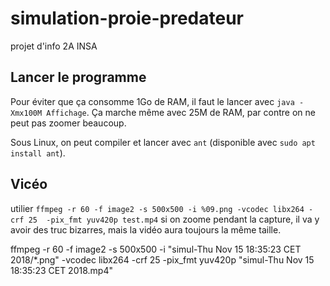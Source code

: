 # simulation-proie-predateur
projet d'info 2A INSA

##

## Lancer le programme
Pour éviter que ça consomme 1Go de RAM, il faut le lancer avec `java -Xmx100M Affichage`. Ça marche même avec 25M de RAM, par contre on ne peut pas zoomer beaucoup.

Sous Linux, on peut compiler et lancer avec `ant` (disponible avec `sudo apt install ant`).

## Vicéo
utilier `ffmpeg -r 60 -f image2 -s 500x500 -i %09.png -vcodec libx264 -crf 25  -pix_fmt yuv420p test.mp4`
si on zoome pendant la capture, il va y avoir des truc bizarres, mais la vidéo aura toujours la même taille.

ffmpeg -r 60 -f image2 -s 500x500 -i "simul-Thu Nov 15 18:35:23 CET 2018/*.png" -vcodec libx264 -crf 25  -pix_fmt yuv420p "simul-Thu Nov 15 18:35:23 CET 2018.mp4"